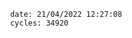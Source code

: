 

                date: 21/04/2022 12:27:08
                cycles: 34920

                         
